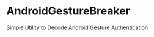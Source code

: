 AndroidGestureBreaker
=====================

Simple Utility to Decode Android Gesture Authentication